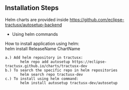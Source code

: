## Installation Steps

Helm charts are provided inside https://github.com/eclipse-tractusx/autosetup-backend

 - Using helm commands <br />

How to install application using helm:  <br />
    helm install ReleaseName ChartName
    
    a.) Add helm repository in tractusx:
           helm repo add autosetup https://eclipse-tractusx.github.io/charts/tractusx-dev
    b.) To search the specific repo in helm repositories 
           helm search repo tractusx-dev
    c.) To install using helm command:   
           helm install autosetup tractusx-dev/autosetup

